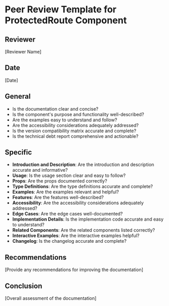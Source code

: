 # Peer Review Template for ProtectedRoute Component

## Reviewer

[Reviewer Name]

## Date

[Date]

## General

-   Is the documentation clear and concise?
-   Is the component's purpose and functionality well-described?
-   Are the examples easy to understand and follow?
-   Are the accessibility considerations adequately addressed?
-   Is the version compatibility matrix accurate and complete?
-   Is the technical debt report comprehensive and actionable?

## Specific

-   **Introduction and Description**: Are the introduction and description accurate and informative?
-   **Usage**: Is the usage section clear and easy to follow?
-   **Props**: Are the props documented correctly?
-   **Type Definitions**: Are the type definitions accurate and complete?
-   **Examples**: Are the examples relevant and helpful?
-   **Features**: Are the features well-described?
-   **Accessibility**: Are the accessibility considerations adequately addressed?
-   **Edge Cases**: Are the edge cases well-documented?
-   **Implementation Details**: Is the implementation code accurate and easy to understand?
-   **Related Components**: Are the related components listed correctly?
-   **Interactive Examples**: Are the interactive examples helpful?
-   **Changelog**: Is the changelog accurate and complete?

## Recommendations

[Provide any recommendations for improving the documentation]

## Conclusion

[Overall assessment of the documentation]
